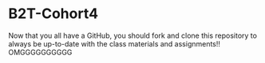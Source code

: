 # B2T-Cohort4
Now that you all have a GitHub, you should fork and clone this repository to always be up-to-date with the class materials and assignments!!
OMGGGGGGGGGG